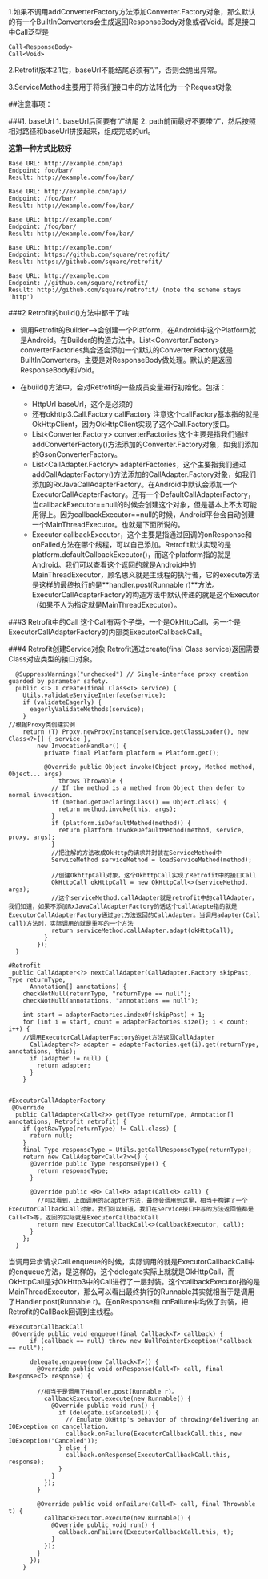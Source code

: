 1.如果不调用addConverterFactory方法添加Converter.Factory对象，那么默认的有一个BuiltInConverters会生成返回ResponseBody对象或者Void。即是接口中Call泛型是

	Call<ResponseBody>
	Call<Void>

2.Retrofit版本2.1后，baseUrl不能结尾必须有“/”，否则会抛出异常。

3.ServiceMethod主要用于将我们接口中的方法转化为一个Request对象


##注意事项：

###1. baseUrl
	1. baseUrl后面要有“/”结尾
	2. path前面最好不要带“/”，然后按照相对路径和baseUrl拼接起来，组成完成的url。


	
**这第一种方式比较好**

	Base URL: http://example.com/api
	Endpoint: foo/bar/
	Result: http://example.com/foo/bar/
	
	Base URL: http://example.com/api/
	Endpoint: /foo/bar/
	Result: http://example.com/foo/bar/
	
	Base URL: http://example.com/
	Endpoint: /foo/bar/
	Result: http://example.com/foo/bar/
	
	Base URL: http://example.com/
	Endpoint: https://github.com/square/retrofit/
	Result: https://github.com/square/retrofit/
		
	Base URL: http://example.com
	Endpoint: //github.com/square/retrofit/
	Result: http://github.com/square/retrofit/ (note the scheme stays 'http')

###2 Retrofit的build()方法中都干了啥
- 调用Retrofit的Builder-->会创建一个Platform，在Android中这个Platform就是Android。在Builder的构造方法中。List<Converter.Factory> converterFactories集合还会添加一个默认的Converter.Factory就是BuiltInConverters。主要是对ResponseBody做处理。默认的是返回ResponseBody和Void。

- 在build()方法中，会对Retrofit的一些成员变量进行初始化。包括：
	- HttpUrl baseUrl，这个是必须的
	- 还有okhttp3.Call.Factory callFactory 注意这个callFactory基本指的就是OkHttpClient，因为OkHttpClient实现了这个Call.Factory接口。
	- List<Converter.Factory> converterFactories 这个主要是指我们通过addConverterFactory()方法添加的Converter.Factory对象，如我们添加的GsonConverterFactory。
	- List<CallAdapter.Factory> adapterFactories，这个主要指我们通过addCallAdapterFactory()方法添加的CallAdapter.Factory对象，如我们添加的RxJavaCallAdapterFactory。在Android中默认会添加一个ExecutorCallAdapterFactory。还有一个DefaultCallAdapterFactory，当callbackExecutor==null的时候会创建这个对象，但是基本上不太可能用得上。因为callbackExecutor==null的时候，Android平台会自动创建一个MainThreadExecutor。也就是下面所说的。
	- Executor callbackExecutor，这个主要是指通过回调的onResponse和onFailed方法在哪个线程，可以自己添加。Retrofit默认实现的是platform.defaultCallbackExecutor()，而这个platform指的就是Android。我们可以查看这个返回的就是Android中的MainThreadExecutor，顾名思义就是主线程的执行者，它的execute方法是这样的最终执行的是**handler.post(Runnable r)**方法。ExecutorCallAdapterFactory的构造方法中默认传递的就是这个Executor（如果不人为指定就是MainThreadExecutor）。


###3 Retrofit中的Call
这个Call有两个子类，一个是OkHttpCall，另一个是ExecutorCallAdapterFactory的内部类ExecutorCallbackCall。

###4 Retrofit创建Service对象
Retrofit通过create(final Class<T> service)返回需要Class对应类型的接口对象。

	  @SuppressWarnings("unchecked") // Single-interface proxy creation guarded by parameter safety.
	  public <T> T create(final Class<T> service) {
	    Utils.validateServiceInterface(service);
	    if (validateEagerly) {
	      eagerlyValidateMethods(service);
	    }
	//根据Proxy类创建实例
	    return (T) Proxy.newProxyInstance(service.getClassLoader(), new Class<?>[] { service },
	        new InvocationHandler() {
	          private final Platform platform = Platform.get();
	
	          @Override public Object invoke(Object proxy, Method method, Object... args)
	              throws Throwable {
	            // If the method is a method from Object then defer to normal invocation.
	            if (method.getDeclaringClass() == Object.class) {
	              return method.invoke(this, args);
	            }
	            if (platform.isDefaultMethod(method)) {
	              return platform.invokeDefaultMethod(method, service, proxy, args);
	            }
				//把注解的方法改成OkHttp的请求并封装在ServiceMethod中
	            ServiceMethod serviceMethod = loadServiceMethod(method);
				
				//创建OkhttpCall对象，这个OkhttpCall实现了Retrofit中的接口Call
	            OkHttpCall okHttpCall = new OkHttpCall<>(serviceMethod, args);
				//这个serviceMethod.callAdapter就是retrofit中的callAdapter，我们知道，如果不添加RxJavaCallAdapterFactory的话这个callAdapte指的就是ExecutorCallAdapterFactory通过get方法返回的CallAdapter。当调用adapter(Call call)方法时，实际调用的就是重写的一个方法
	            return serviceMethod.callAdapter.adapt(okHttpCall);
	          }
	        });
	  }

	#Retrofit
	 public CallAdapter<?> nextCallAdapter(CallAdapter.Factory skipPast, Type returnType,
	      Annotation[] annotations) {
	    checkNotNull(returnType, "returnType == null");
	    checkNotNull(annotations, "annotations == null");
	
	    int start = adapterFactories.indexOf(skipPast) + 1;
	    for (int i = start, count = adapterFactories.size(); i < count; i++) {
		//调用ExecutorCallAdapterFactory的get方法返回CallAdapter
	      CallAdapter<?> adapter = adapterFactories.get(i).get(returnType, annotations, this);
	      if (adapter != null) {
	        return adapter;
	      }
	    }

	
	#ExecutorCallAdapterFactory
	 @Override
	  public CallAdapter<Call<?>> get(Type returnType, Annotation[] annotations, Retrofit retrofit) {
	    if (getRawType(returnType) != Call.class) {
	      return null;
	    }
	    final Type responseType = Utils.getCallResponseType(returnType);
	    return new CallAdapter<Call<?>>() {
	      @Override public Type responseType() {
	        return responseType;
	      }
	
	      @Override public <R> Call<R> adapt(Call<R> call) {
			//可以看到，上面调用的adapter方法，最终会调用到这里，相当于构建了一个ExecutorCallbackCall对象。我们可以知道，我们在Service接口中写的方法返回值都是Call<T>等，返回的实际就是ExecutorCallbackCall
	        return new ExecutorCallbackCall<>(callbackExecutor, call);
	      }
	    };
	  }

当调用异步请求Call.enqueue的时候，实际调用的就是ExecutorCallbackCall中的enqueue方法，是这样的，这个delegate实际上就就是OkHttpCall，而OkHttpCall是对OkHttp3中的Call进行了一层封装。这个callbackExecutor指的是MainThreadExecutor，那么可以看出最终执行的Runnable其实就相当于是调用了Handler.post(Runnable r)。在onResponse和 onFailure中均做了封装，把Retrofit的CallBack回调到主线程。

	#ExecutorCallbackCall
	 @Override public void enqueue(final Callback<T> callback) {
	      if (callback == null) throw new NullPointerException("callback == null");
	
	      delegate.enqueue(new Callback<T>() {
	        @Override public void onResponse(Call<T> call, final Response<T> response) {

			//相当于是调用了Handler.post(Runnable r)。
	          callbackExecutor.execute(new Runnable() {
	            @Override public void run() {
	              if (delegate.isCanceled()) {
	                // Emulate OkHttp's behavior of throwing/delivering an IOException on cancellation.
	                callback.onFailure(ExecutorCallbackCall.this, new IOException("Canceled"));
	              } else {
	                callback.onResponse(ExecutorCallbackCall.this, response);
	              }
	            }
	          });
	        }
	
	        @Override public void onFailure(Call<T> call, final Throwable t) {
	          callbackExecutor.execute(new Runnable() {
	            @Override public void run() {
	              callback.onFailure(ExecutorCallbackCall.this, t);
	            }
	          });
	        }
	      });
	    }

